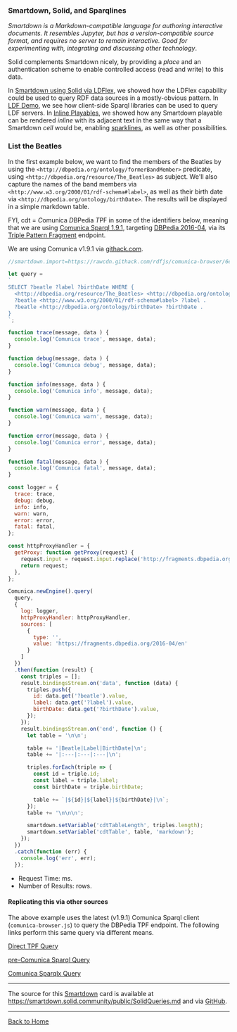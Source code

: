### Smartdown, Solid, and Sparqlines

*Smartdown is a Markdown-compatible language for authoring interactive documents. It resembles Jupyter, but has a version-compatible source format, and requires no server to remain interactive. Good for experimenting with, integrating and discussing other technology*.

Solid complements Smartdown nicely, by providing a *place* and an authentication scheme to enable controlled access (read and write) to this data.

In [Smartdown using Solid via LDFlex](:/public/SolidLDFlex.md), we showed how the LDFlex capability could be used to query RDF data sources in a mostly-obvious pattern. In [LDF Demo](:@/public/SolidLDFlex.md), we see how client-side Sparql libraries can be used to query LDF servers. In [Inline Playables](:@/public/Inlines.md), we showed how any Smartdown playable can be rendered *inline* with its adjacent text in the same way that a Smartdown *cell* would be, enabling [sparklines](https://en.wikipedia.org/wiki/Sparkline), as well as other possibilities.

### List the Beatles

In the first example below, we want to find the members of the Beatles by using the `<http://dbpedia.org/ontology/formerBandMember>` predicate, using `<http://dbpedia.org/resource/The_Beatles>` as subject. We'll also capture the names of the band members via `<http://www.w3.org/2000/01/rdf-schema#label>`, as well as their birth date via `<http://dbpedia.org/ontology/birthDate>`. The results will be displayed in a simple markdown table.

FYI, cdt = *C*omunica *D*BPedia *T*PF in some of the identifiers below, meaning that we are using [Comunica Sparql 1.9.1](https://github.com/comunica/comunica/tree/master/packages/actor-init-sparql#readme), targeting [DBPedia 2016-04](https://fragments.dbpedia.org/2016-04/en), via its [Triple Pattern Fragment](https://linkeddatafragments.org/in-depth/#tpf) endpoint.

We are using Comunica v1.9.1 via [githack.com](https://rawcdn.githack.com/rdfjs/comunica-browser/6e039533038a46155512bc50b5c8a59294a0a0d7/versions/1.9.1/packages/actor-init-sparql-file/comunica-browser.js).


```javascript /playable/autoplay
//smartdown.import=https://rawcdn.githack.com/rdfjs/comunica-browser/6e039533038a46155512bc50b5c8a59294a0a0d7/versions/1.9.1/packages/actor-init-sparql/comunica-browser.js

let query =
`
SELECT ?beatle ?label ?birthDate WHERE {
  <http://dbpedia.org/resource/The_Beatles> <http://dbpedia.org/ontology/formerBandMember> ?beatle .
  ?beatle <http://www.w3.org/2000/01/rdf-schema#label> ?label .
  ?beatle <http://dbpedia.org/ontology/birthDate> ?birthDate .
}
`;

function trace(message, data ) {
  console.log('Comunica trace', message, data);
}

function debug(message, data ) {
  console.log('Comunica debug', message, data);
}

function info(message, data ) {
  console.log('Comunica info', message, data);
}

function warn(message, data ) {
  console.log('Comunica warn', message, data);
}

function error(message, data ) {
  console.log('Comunica error', message, data);
}

function fatal(message, data ) {
  console.log('Comunica fatal', message, data);
}

const logger = {
  trace: trace,
  debug: debug,
  info: info,
  warn: warn,
  error: error,
  fatal: fatal,
};

const httpProxyHandler = {
  getProxy: function getProxy(request) {
    request.input = request.input.replace('http://fragments.dbpedia.org', 'https://fragments.dbpedia.org');
    return request;
  },
};

Comunica.newEngine().query(
  query,
  {
    log: logger,
    httpProxyHandler: httpProxyHandler,
    sources: [
      {
        type: '',
        value: 'https://fragments.dbpedia.org/2016-04/en'
      }
    ]
  })
  .then(function (result) {
    const triples = [];
    result.bindingsStream.on('data', function (data) {
      triples.push({
        id: data.get('?beatle').value,
        label: data.get('?label').value,
        birthDate: data.get('?birthDate').value,
      });
    });
    result.bindingsStream.on('end', function () {
      let table = '\n\n';

      table += '|Beatle|Label|BirthDate|\n';
      table += '|:---|:---|:---|\n';

      triples.forEach(triple => {
        const id = triple.id;
        const label = triple.label;
        const birthDate = triple.birthDate;

        table += `|${id}|${label}|${birthDate}|\n`;
      });
      table += '\n\n\n';

      smartdown.setVariable('cdtTableLength', triples.length);
      smartdown.setVariable('cdtTable', table, 'markdown');
    });
  })
  .catch(function (err) {
    console.log('err', err);
  });
```

- Request Time: [](:!cdtTime)ms.
- Number of Results: [](:!cdtTableLength)rows.

[](:!cdtTable|markdown)

#### Replicating this via other sources

The above example uses the latest (v1.9.1) Comunica Sparql client (`comunica-browser.js`) to query the DBPedia TPF endpoint. The following links perform this same query via different means.

[Direct TPF Query](http://fragments.dbpedia.org/2016-04/en?subject=http%3A%2F%2Fdbpedia.org%2Fresource%2FThe_Beatles&predicate=http%3A%2F%2Fdbpedia.org%2Fontology%2FformerBandMember&object=)

[pre-Comunica Sparql Query](http://client.linkeddatafragments.org/#datasources=http%3A%2F%2Ffragments.dbpedia.org%2F2016-04%2Fen&query=SELECT%20%3Flabel%20WHERE%20%7B%0A%20%20%3Chttp%3A%2F%2Fdbpedia.org%2Fresource%2FThe_Beatles%3E%20%3Chttp%3A%2F%2Fdbpedia.org%2Fontology%2FformerBandMember%3E%20%3Fbeatle%20.%0A%20%20%3Fbeatle%20%3Chttp%3A%2F%2Fwww.w3.org%2F2000%2F01%2Frdf-schema%23label%3E%20%3Flabel.%0A%7D)

[Comunica Sparqlx Query](http://query.linkeddatafragments.org/#transientDatasources=http%3A%2F%2Ffragments.dbpedia.org%2F2016-04%2Fen&query=SELECT%20%3Flabel%20WHERE%20%7B%0A%20%20%3Chttp%3A%2F%2Fdbpedia.org%2Fresource%2FThe_Beatles%3E%20%3Chttp%3A%2F%2Fdbpedia.org%2Fontology%2FformerBandMember%3E%20%3Fbeatle%20.%0A%20%20%3Fbeatle%20%3Chttp%3A%2F%2Fwww.w3.org%2F2000%2F01%2Frdf-schema%23label%3E%20%3Flabel%20.%0A%7D)

---

The source for this [Smartdown](https://smartdown.io) card is available at https://smartdown.solid.community/public/SolidQueries.md and via [GitHub](https://github.com/smartdown/solid/public/SolidQueries.md).

---

[Back to Home](:@/public/Home.md)





